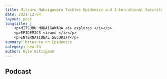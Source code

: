 ```yaml
---
title: Mitsuru Mukaigawara Tackles Epidemics and International Security
date: 2021-12-04
layout: post
longtitle: |
    <p>MITSURU MUKAIGAWARA <i> explores </i></p>
    <p>EPIDEMICS <i>and </i></p>
    <p>INTERNATIONAL SECURITY</p>
summary: Mitusuru on Epidemics
category: health
author: Kyle Witzigman
---
```


## Podcast
<div id="buzzsprout-player-9835892"></div><script src="https://www.buzzsprout.com/1795888/9835892-mitsuru-mukaigawara-tackles-epidemics-and-international-security.js?container_id=buzzsprout-player-9835892&player=small" type="text/javascript" charset="utf-8"></script>

